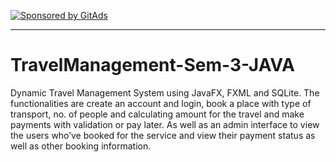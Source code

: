 <!-- TQSFA725RUWL3I2AVBFPP1HNHUKQWGWT -->
[![Sponsored by GitAds](https://gitads.dev/v1/ad-serve?source=dominic248/travelmanagement-sem-3-java@github)](https://gitads.dev/v1/ad-track?source=dominic248/travelmanagement-sem-3-java@github)

---

# TravelManagement-Sem-3-JAVA
Dynamic Travel Management System using JavaFX, FXML and SQLite. The functionalities are create an account and login, book a place with type of transport, no. of people and calculating amount for the travel and make payments with validation or pay later. As well as an admin interface to view the users who’ve booked for the service and view their payment status as well as other booking information.

